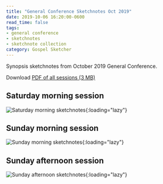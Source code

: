 ```yaml
---
title: "General Conference Sketchnotes Oct 2019"
date: 2019-10-06 16:20:00-0600
read_time: false
tags:
- general conference
- sketchnotes
- sketchnote collection
category: Gospel Sketcher
---
```


Synopsis sketchnotes from October 2019 General Conference.

Download [PDF of all sessions (3 MB)](https://media.bennorris.org/images/gospelsketcher/general-conference/oct-2019/oct-2019-general-conference-sketchnotes.pdf)

## Saturday morning session

![Saturday morning sketchnotes](https://media.bennorris.org/images/gospelsketcher/general-conference/oct-2019/general-conference-sat-am-sketchnote.jpg){:loading="lazy"}

## Sunday morning session

![Sunday morning sketchnotes](https://media.bennorris.org/images/gospelsketcher/general-conference/oct-2019/general-conference-sun-am-sketchnote.jpg){:loading="lazy"}

## Sunday afternoon session

![Sunday afternoon sketchnotes](https://media.bennorris.org/images/gospelsketcher/general-conference/oct-2019/general-conference-sun-pm-sketchnote.jpg){:loading="lazy"}
